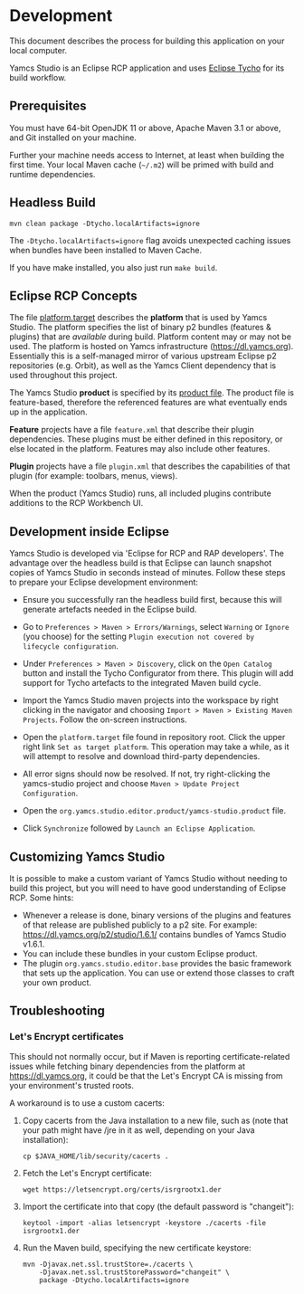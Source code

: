 # Development

This document describes the process for building this application on your local computer.

Yamcs Studio is an Eclipse RCP application and uses [Eclipse Tycho](https://www.eclipse.org/tycho/) for its build workflow.


## Prerequisites

You must have 64-bit OpenJDK 11 or above, Apache Maven 3.1 or above, and Git installed on your machine.

Further your machine needs access to Internet, at least when building the first time. Your local Maven cache (`~/.m2`) will be primed with build and runtime dependencies.


## Headless Build

```
mvn clean package -Dtycho.localArtifacts=ignore
```

The `-Dtycho.localArtifacts=ignore` flag avoids unexpected caching issues when bundles have been installed to Maven Cache.

If you have make installed, you also just run `make build`.


## Eclipse RCP Concepts

The file [platform.target](../platform.target) describes the **platform** that is used by Yamcs Studio. The platform specifies the list of binary p2 bundles (features & plugins) that are *available* during build. Platform content may or may not be used. The platform is hosted on Yamcs infrastructure (https://dl.yamcs.org). Essentially this is a self-managed mirror of various upstream Eclipse p2 repositories (e.g. Orbit), as well as the Yamcs Client dependency that is used throughout this project.

The Yamcs Studio **product** is specified by its [product file](../org.yamcs.studio.editor.product/yamcs-studio.product). The product file is feature-based, therefore the referenced features are what eventually ends up in the application.

**Feature** projects have a file `feature.xml` that describe their plugin dependencies. These plugins must be either defined in this repository, or else located in the platform. Features may also include other features.

**Plugin** projects have a file `plugin.xml` that describes the capabilities of that plugin (for example: toolbars, menus, views).

When the product (Yamcs Studio) runs, all included plugins contribute additions to the RCP Workbench UI.


## Development inside Eclipse

Yamcs Studio is developed via 'Eclipse for RCP and RAP developers'. The advantage over the headless build is that Eclipse can launch snapshot copies of Yamcs Studio in seconds instead of minutes. Follow these steps to prepare your Eclipse development environment:

- Ensure you successfully ran the headless build first, because this will generate artefacts needed in the Eclipse build.

- Go to `Preferences > Maven > Errors/Warnings`, select `Warning` or `Ignore` (you choose) for the setting `Plugin execution not covered by lifecycle configuration`.

- Under `Preferences > Maven > Discovery`, click on the `Open Catalog` button and install the Tycho Configurator from there. This plugin will add support for Tycho artefacts to the integrated Maven build cycle.

- Import the Yamcs Studio maven projects into the workspace by right clicking in the navigator and choosing `Import > Maven > Existing Maven Projects`. Follow the on-screen instructions.

- Open the `platform.target` file found in repository root. Click the upper right link `Set as target platform`. This operation may take a while, as it will attempt to resolve and download third-party dependencies.

- All error signs should now be resolved. If not, try right-clicking the yamcs-studio project and choose `Maven > Update Project Configuration`.

- Open the `org.yamcs.studio.editor.product/yamcs-studio.product` file.

- Click `Synchronize` followed by `Launch an Eclipse Application`.



## Customizing Yamcs Studio

It is possible to make a custom variant of Yamcs Studio without needing to build this project, but you will need to have good understanding of Eclipse RCP. Some hints:

* Whenever a release is done, binary versions of the plugins and features of that release are published publicly to a p2 site. For example: https://dl.yamcs.org/p2/studio/1.6.1/ contains bundles of Yamcs Studio v1.6.1.
* You can include these bundles in your custom Eclipse product.
* The plugin `org.yamcs.studio.editor.base` provides the basic framework that sets up the application. You can use or extend those classes to craft your own product.


## Troubleshooting

### Let's Encrypt certificates

This should not normally occur, but if Maven is reporting certificate-related issues while fetching binary dependencies from the platform at https://dl.yamcs.org, it could be that the Let's Encrypt CA is missing from your environment's trusted roots.

A workaround is to use a custom cacerts:

1. Copy cacerts from the Java installation to a new file, such as (note that your path might have /jre in it as well, depending on your Java installation):
   ```
   cp $JAVA_HOME/lib/security/cacerts .
   ```
2. Fetch the Let's Encrypt certificate:
   ```
   wget https://letsencrypt.org/certs/isrgrootx1.der
   ```
3. Import the certificate into that copy (the default password is "changeit"):
   ```
   keytool -import -alias letsencrypt -keystore ./cacerts -file isrgrootx1.der
   ```
4. Run the Maven build, specifying the new certificate keystore:
   ```
   mvn -Djavax.net.ssl.trustStore=./cacerts \
       -Djavax.net.ssl.trustStorePassword="changeit" \
       package -Dtycho.localArtifacts=ignore
   ```
